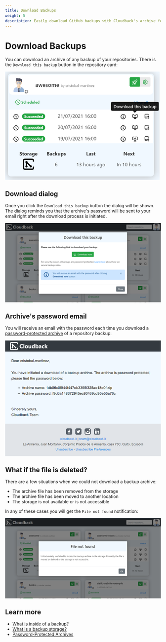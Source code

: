 ```yaml
---
title: Download Backups
weight: 5
description: Easily download GitHub backups with Cloudback's archive feature
---
```


# Download Backups

You can download an archive of any backup of your repositories. There is the `Download this backup` button in the repository card:

<img src="/static/features/download-this-backup.png" alt="Download this backup" width=500/>

## Download dialog

Once you click the `Download this backup` button the dialog will be shown. The dialog reminds you that the archive's password will be sent to your email right after the download process is initiated.

<img src="/static/features/download-dialog.png" alt="Download dialog"/>

## Archive's password email

You will receive an email with the password each time you download a [password-protected archive](/features/archive) of a repository backup:

<img src="/static/features/password-email.png" alt="Password email"/>

## What if the file is deleted?

There are a few situations when we could not download a backup archive:

- The archive file has been removed from the storage
- The archive file has been moved to another location
- The storage is not available or is not accessible

In any of these cases you will get the `File not found` notification:

<img src="/static/features/file-not-found.png" alt="File not found"/>

## Learn more

- [What is inside of a backup?](/features/metadata)
- [What is a backup storage?](/features/various-backup-storages)
- [Password-Protected Archives](/features/archive)